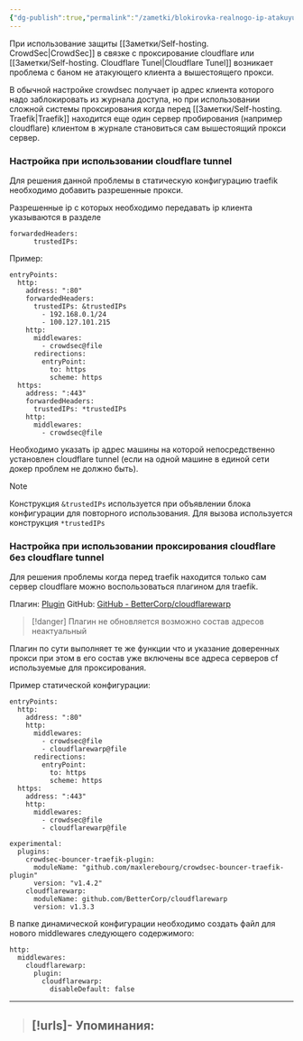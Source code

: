 ```yaml
---
{"dg-publish":true,"permalink":"/zametki/blokirovka-realnogo-ip-atakuyushhego-v-crowdsec-tarefik-cf-tunel/","created":"2025-06-09 00:05","updated":"2025-06-09T01:35:35+03:00"}
---
```


При использование защиты [[Заметки/Self-hosting. CrowdSec\|CrowdSec]] в связке с проксирование cloudflare или [[Заметки/Self-hosting. Cloudflare Tunel\|Cloudflare Tunel]]  возникает проблема с баном не атакующего клиента а вышестоящего прокси. 

В обычной настройке crowdsec получает ip адрес клиента которого надо заблокировать из журнала доступа, но при использовании сложной системы проксирования когда перед [[Заметки/Self-hosting. Traefik\|Traefik]] находится еще один сервер пробирования (например cloudflare) клиентом в журнале становиться сам вышестоящий прокси сервер. 

### Настройка при использовании cloudflare tunnel

Для решения данной проблемы в статическую конфигурацию traefik необходимо добавить разрешенные прокси.

Разрешенные ip с которых необходимо передавать ip клиента указываются в разделе
```
forwardedHeaders:
      trustedIPs:
```

Пример:
```
entryPoints:
  http:
    address: ":80"
    forwardedHeaders:
      trustedIPs: &trustedIPs
        - 192.168.0.1/24
        - 100.127.101.215
    http:
      middlewares:
        - crowdsec@file
      redirections:
        entryPoint:
          to: https
          scheme: https
  https:
    address: ":443"
    forwardedHeaders:
      trustedIPs: *trustedIPs
    http:
      middlewares:
        - crowdsec@file
```

Необходимо указать ip адрес машины на которой непосредственно установлен cloudflare tunnel (если на одной машине в единой сети докер проблем не должно быть).

> [!note]
> Конструкция `&trustedIPs` используется при объявлении блока конфигурации  для повторного использования. Для вызова используется конструкция `*trustedIPs`

### Настройка при использовании проксирования cloudflare без cloudflare tunnel

Для решения проблемы когда перед traefik находится только сам сервер cloudflare можно воспользоваться плагином для traefik.

Плагин: [Plugin](https://plugins.traefik.io/plugins/62e97498e2bf06d4675b9443/real-ip-from-cloudflare-proxy-tunnel)
GitHub:  [GitHub - BetterCorp/cloudflarewarp](https://github.com/BetterCorp/cloudflarewarp?tab=readme-ov-file)

> [!danger]
> Плагин не обновляется возможно состав адресов неактуальный

Плагин по сути выполняет те же функции что и указание доверенных прокси при этом в его состав уже включены все адреса серверов cf используемые для проксирования.

Пример статической конфигурации:
```
entryPoints:
  http:
    address: ":80"
    http:
      middlewares:
        - crowdsec@file
        - cloudflarewarp@file
      redirections:
        entryPoint:
          to: https
          scheme: https
  https:
    address: ":443"
    http:
      middlewares:
        - crowdsec@file
        - cloudflarewarp@file

experimental:
  plugins:
    crowdsec-bouncer-traefik-plugin:
      moduleName: "github.com/maxlerebourg/crowdsec-bouncer-traefik-plugin"
      version: "v1.4.2"
    cloudflarewarp:
      moduleName: github.com/BetterCorp/cloudflarewarp
      version: v1.3.3
```

В папке динамической конфигурации необходимо создать файл для нового middlewares следующего содержимого:
```
http:
  middlewares:
    cloudflarewarp:
      plugin:
        cloudflarewarp:
          disableDefault: false
```

---
> [!urls]- Упоминания:
> - 